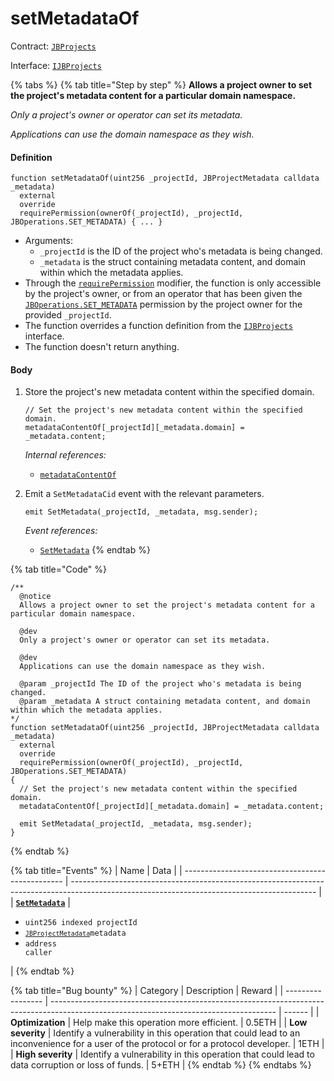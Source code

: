 # setMetadataOf

Contract: [`JBProjects`](/protocol/api/contracts/jbprojects/README.md)

Interface: [`IJBProjects`](/protocol/api/interfaces/ijbprojects.md)

{% tabs %}
{% tab title="Step by step" %}
**Allows a project owner to set the project's metadata content for a particular domain namespace.**

_Only a project's owner or operator can set its metadata._

_Applications can use the domain namespace as they wish._

#### Definition

```solidity
function setMetadataOf(uint256 _projectId, JBProjectMetadata calldata _metadata)
  external
  override
  requirePermission(ownerOf(_projectId), _projectId, JBOperations.SET_METADATA) { ... }
```

* Arguments:
  * `_projectId` is the ID of the project who's metadata is being changed.
  * `_metadata` is the struct containing metadata content, and domain within which the metadata applies.
* Through the [`requirePermission`](/protocol/api/contracts/or-abstract/jboperatable/modifiers/requirepermission.md) modifier, the function is only accessible by the project's owner, or from an operator that has been given the [`JBOperations.SET_METADATA`](/protocol/api/libraries/jboperations.md) permission by the project owner for the provided `_projectId`.
* The function overrides a function definition from the [`IJBProjects`](/protocol/api/interfaces/ijbprojects.md) interface.
* The function doesn't return anything.

#### Body

1.  Store the project's new metadata content within the specified domain.

    ```solidity
    // Set the project's new metadata content within the specified domain.
    metadataContentOf[_projectId][_metadata.domain] = _metadata.content;
    ```

    _Internal references:_

    * [`metadataContentOf`](/protocol/api/contracts/jbprojects/properties/metadatacontentof.md)
2.  Emit a `SetMetadataCid` event with the relevant parameters.

    ```solidity
    emit SetMetadata(_projectId, _metadata, msg.sender);
    ```

    _Event references:_

    * [`SetMetadata`](/protocol/api/contracts/jbprojects/events/setmetadata.md)
{% endtab %}

{% tab title="Code" %}
```solidity
/**
  @notice 
  Allows a project owner to set the project's metadata content for a particular domain namespace. 

  @dev 
  Only a project's owner or operator can set its metadata.

  @dev 
  Applications can use the domain namespace as they wish.

  @param _projectId The ID of the project who's metadata is being changed.
  @param _metadata A struct containing metadata content, and domain within which the metadata applies. 
*/
function setMetadataOf(uint256 _projectId, JBProjectMetadata calldata _metadata)
  external
  override
  requirePermission(ownerOf(_projectId), _projectId, JBOperations.SET_METADATA)
{
  // Set the project's new metadata content within the specified domain.
  metadataContentOf[_projectId][_metadata.domain] = _metadata.content;

  emit SetMetadata(_projectId, _metadata, msg.sender);
}
```
{% endtab %}

{% tab title="Events" %}
| Name                                             | Data                                                                                                                                        |
| ------------------------------------------------ | ------------------------------------------------------------------------------------------------------------------------------------------- |
| [**`SetMetadata`**](/protocol/api/contracts/jbprojects/events/setmetadata.md) | <ul><li><code>uint256 indexed projectId</code></li><li><code>[`JBProjectMetadata`](/protocol/api/data-structures/jbprojectmetadata.md)metadata</code></li><li><code>address caller</code></li></ul>                                                                                                         |
{% endtab %}

{% tab title="Bug bounty" %}
| Category          | Description                                                                                                                            | Reward |
| ----------------- | -------------------------------------------------------------------------------------------------------------------------------------- | ------ |
| **Optimization**  | Help make this operation more efficient.                                                                                               | 0.5ETH |
| **Low severity**  | Identify a vulnerability in this operation that could lead to an inconvenience for a user of the protocol or for a protocol developer. | 1ETH   |
| **High severity** | Identify a vulnerability in this operation that could lead to data corruption or loss of funds.                                        | 5+ETH  |
{% endtab %}
{% endtabs %}
